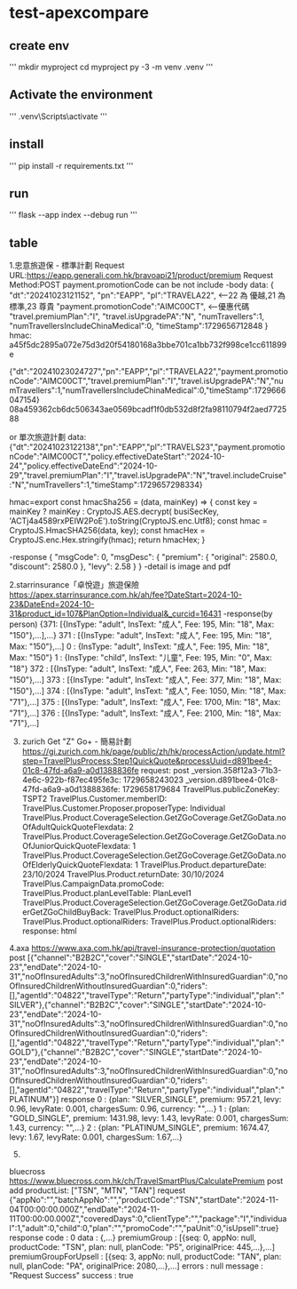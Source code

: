 # test-apexcompare

## create env

'''
mkdir myproject
cd myproject
py -3 -m venv .venv
'''

## Activate the environment

'''
.venv\Scripts\activate
'''

## install

'''
pip install -r requirements.txt
'''

## run

'''
flask --app index --debug run
'''

## table

1.忠意旅遊保 - 標準計劃
Request URL:https://eapp.generali.com.hk/bravoapi21/product/premium
Request Method:POST
payment.promotionCode can be not include
-body
data: {
    "dt":"20241023121152",
    "pn":"EAPP",
    "pl":"TRAVELA22", <--22 為 優越,21 為 標準,23 尊貴
    "payment.promotionCode":"AIMC00CT", <--優惠代碼
    "travel.premiumPlan":"I",
    "travel.isUpgradePA":"N",
    "numTravellers":1,
    "numTravellersIncludeChinaMedical":0,
    "timeStamp":1729656712848
    }
hmac: a45f5dc2895a072e75d3d20f54180168a3bbe701ca1bb732f998ce1cc611899e

{"dt":"20241023024727","pn":"EAPP","pl":"TRAVELA22","payment.promotionCode":"AIMC00CT","travel.premiumPlan":"I","travel.isUpgradePA":"N","numTravellers":1,"numTravellersIncludeChinaMedical":0,"timeStamp":1729666047154}
08a459362cb6dc506343ae0569bcadf1f0db532d8f2fa98110794f2aed772588

or 單次旅遊計劃
data: {"dt":"20241023122138","pn":"EAPP","pl":"TRAVELS23","payment.promotionCode":"AIMC00CT","policy.effectiveDateStart":"2024-10-24","policy.effectiveDateEnd":"2024-10-29","travel.premiumPlan":"I","travel.isUpgradePA":"N","travel.includeCruise":"N","numTravellers":1,"timeStamp":1729657298334}

hmac=export const hmacSha256 = (data, mainKey) => {
  const key = mainKey ? mainKey : CryptoJS.AES.decrypt(
    busiSecKey, 'ACTj4a4589rxPEIW2PoE').toString(CryptoJS.enc.Utf8);
  const hmac = CryptoJS.HmacSHA256(data, key);
	const hmacHex = CryptoJS.enc.Hex.stringify(hmac);
  return hmacHex;
}

-response
{
    "msgCode": 0,
    "msgDesc": {
        "premium": {
            "original": 2580.0,
            "discount": 2580.0
        },
        "levy": 2.58
    }
}
-detail is image and pdf

2.starrinsurance「卓悅遊」旅遊保險
https://apex.starrinsurance.com.hk/ah/fee?DateStart=2024-10-23&DateEnd=2024-10-31&product_id=107&PlanOption=Individual&_curcid=16431
-response(by person)
{371: [{InsType: "adult", InsText: "成人", Fee: 195, Min: "18", Max: "150"},…],…}
371
: 
[{InsType: "adult", InsText: "成人", Fee: 195, Min: "18", Max: "150"},…]
0
: 
{InsType: "adult", InsText: "成人", Fee: 195, Min: "18", Max: "150"}
1
: 
{InsType: "child", InsText: "儿童", Fee: 195, Min: "0", Max: "18"}
372
: 
[{InsType: "adult", InsText: "成人", Fee: 263, Min: "18", Max: "150"},…]
373
: 
[{InsType: "adult", InsText: "成人", Fee: 377, Min: "18", Max: "150"},…]
374
: 
[{InsType: "adult", InsText: "成人", Fee: 1050, Min: "18", Max: "71"},…]
375
: 
[{InsType: "adult", InsText: "成人", Fee: 1700, Min: "18", Max: "71"},…]
376
: 
[{InsType: "adult", InsText: "成人", Fee: 2100, Min: "18", Max: "71"},…]

3. zurich Get "Z" Go+ - 簡易計劃
https://gi.zurich.com.hk/page/public/zh/hk/processAction/update.html?step=TravelPlusProcess:Step1QuickQuote&processUuid=d891bee4-01c8-47fd-a6a9-a0d1388836fe
request: post
_version.358f12a3-71b3-4e6c-922b-f87ec495fe3c: 1729658243023
_version.d891bee4-01c8-47fd-a6a9-a0d1388836fe: 1729658179684
TravelPlus.publicZoneKey: TSPT2
TravelPlus.Customer.memberID: 
TravelPlus.Customer.Proposer.proposerType: Individual
TravelPlus.Product.CoverageSelection.GetZGoCoverage.GetZGoData.noOfAdultQuickQuoteFlexdata: 2
TravelPlus.Product.CoverageSelection.GetZGoCoverage.GetZGoData.noOfJuniorQuickQuoteFlexdata: 1
TravelPlus.Product.CoverageSelection.GetZGoCoverage.GetZGoData.noOfElderlyQuickQuoteFlexdata: 1
TravelPlus.Product.departureDate: 23/10/2024
TravelPlus.Product.returnDate: 30/10/2024
TravelPlus.CampaignData.promoCode: 
TravelPlus.Product.planLevelTable: PlanLevel1
TravelPlus.Product.CoverageSelection.GetZGoCoverage.GetZGoData.riderGetZGoChildBuyBack: 
TravelPlus.Product.optionalRiders: 
TravelPlus.Product.optionalRiders: 
TravelPlus.Product.optionalRiders: 
response:
html


4.axa
https://www.axa.com.hk/api/travel-insurance-protection/quotation
post
[{"channel":"B2B2C","cover":"SINGLE","startDate":"2024-10-23","endDate":"2024-10-31","noOfInsuredAdults":3,"noOfInsuredChildrenWithInsuredGuardian":0,"noOfInsuredChildrenWithoutInsuredGuardian":0,"riders":[],"agentId":"04822","travelType":"Return","partyType":"individual","plan":"SILVER"},{"channel":"B2B2C","cover":"SINGLE","startDate":"2024-10-23","endDate":"2024-10-31","noOfInsuredAdults":3,"noOfInsuredChildrenWithInsuredGuardian":0,"noOfInsuredChildrenWithoutInsuredGuardian":0,"riders":[],"agentId":"04822","travelType":"Return","partyType":"individual","plan":"GOLD"},{"channel":"B2B2C","cover":"SINGLE","startDate":"2024-10-23","endDate":"2024-10-31","noOfInsuredAdults":3,"noOfInsuredChildrenWithInsuredGuardian":0,"noOfInsuredChildrenWithoutInsuredGuardian":0,"riders":[],"agentId":"04822","travelType":"Return","partyType":"individual","plan":"PLATINUM"}]
response
0
: 
{plan: "SILVER_SINGLE", premium: 957.21, levy: 0.96, levyRate: 0.001, chargesSum: 0.96, currency: "",…}
1
: 
{plan: "GOLD_SINGLE", premium: 1431.98, levy: 1.43, levyRate: 0.001, chargesSum: 1.43, currency: "",…}
2
: 
{plan: "PLATINUM_SINGLE", premium: 1674.47, levy: 1.67, levyRate: 0.001, chargesSum: 1.67,…}

5.
bluecross
https://www.bluecross.com.hk/ch/TravelSmartPlus/CalculatePremium
post add productList: ["TSN", "MTN", "TAN"]
request
{"appNo":"","batchAppNo":"","productCode":"TSN","startDate":"2024-11-04T00:00:00.000Z","endDate":"2024-11-11T00:00:00.000Z","coveredDays":0,"clientType":"","package":"I","individual":1,"adult":0,"child":0,"plan":"","promoCode":"","paUnit":0,"isUpsell":true}
response
code
: 
0
data
: 
{,…}
premiumGroup
: 
[{seq: 0, appNo: null, productCode: "TSN", plan: null, planCode: "P5", originalPrice: 445,…},…]
premiumGroupForUpsell
: 
[{seq: 3, appNo: null, productCode: "TAN", plan: null, planCode: "PA", originalPrice: 2080,…},…]
errors
: 
null
message
: 
"Request Success"
success
: 
true